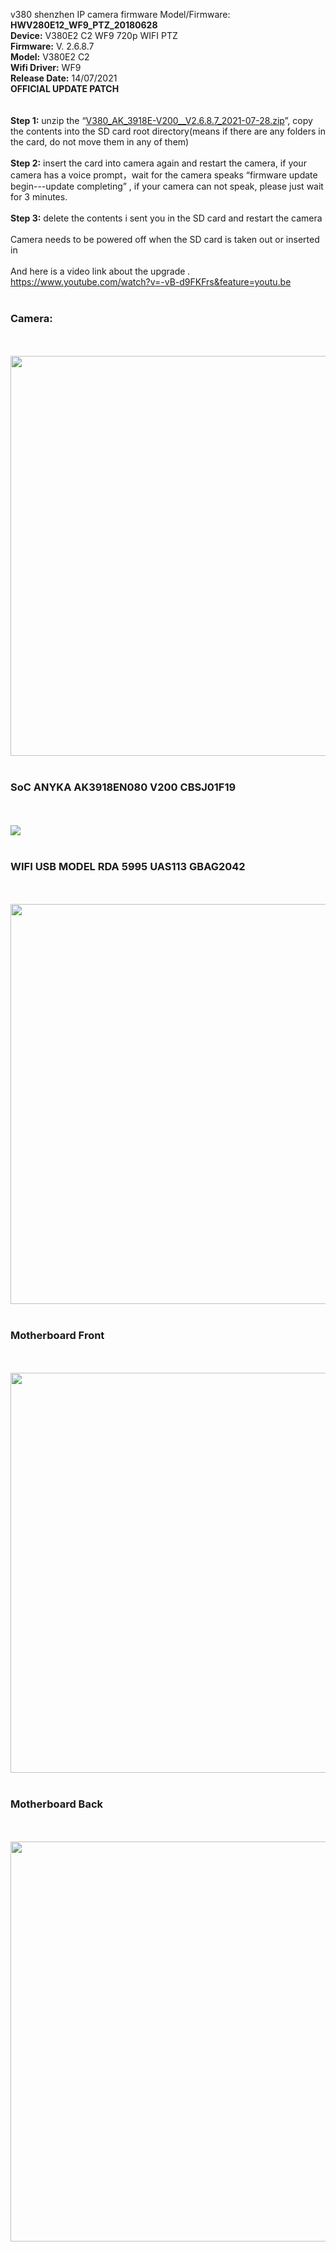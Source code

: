 v380 shenzhen IP camera firmware Model/Firmware: <b>HWV280E12_WF9_PTZ_20180628</b><br>
<b>Device:</b> V380E2 C2 WF9 720p WIFI PTZ<br>
<b>Firmware:</b> V. 2.6.8.7<br>
<b>Model:</b> V380E2 C2<br>
<b>Wifi Driver:</b> WF9<br>
<b>Release Date:</b> 14/07/2021<br>
<b>OFFICIAL UPDATE PATCH</b><br>
<br>
<br>
<b>Step 1:</b> unzip the “<a href="https://github.com/drtanzil/V380-Firmware/blob/main/V380_AK_3918E-V200__V2.6.8.7_2021-07-28.zip">V380_AK_3918E-V200__V2.6.8.7_2021-07-28.zip</a>”, copy the contents into the SD card root directory(means if there are any folders in the card, do not move them in any of them)<br>
<br>
<b>Step 2:</b> insert the card into camera again and restart the camera, if your camera has a voice prompt，wait for the camera speaks “firmware update begin---update completing” , if your camera can not speak, please just wait for 3 minutes.<br>
<br>
<b>Step 3:</b> delete the contents i sent you in the SD card and restart the camera<br>
<br>
Camera needs to be powered off when the SD card is taken out or inserted in<br>
<br>
And here is a video link about the upgrade . https://www.youtube.com/watch?v=-vB-d9FKFrs&feature=youtu.be<br>
<br>
<h3>Camera:</h3>
<br>
<br>
<img src="https://github.com/drtanzil/V380-Firmware/blob/main/camera.jpg" width="640">

<br>
<br>
<h3>SoC ANYKA AK3918EN080 V200 CBSJ01F19</h3>
<br>
<br>
<img src="https://github.com/drtanzil/V380-Firmware/blob/main/SoC%20ANYKA%203918.png">
<br>
<br>
<h3>WIFI USB MODEL RDA 5995 UAS113 GBAG2042</h3>
<br>
<br>
<img src="https://github.com/drtanzil/V380-Firmware/blob/main/WF9%20WIFI%20USB%20RDA%205995%20UAS113.jpg" width="640">
<br>
<br>


<h3>Motherboard Front</h3>
<br>
<br>
<img src="https://github.com/drtanzil/V380-Firmware/blob/main/Motherboard%20Front.jpg" width="640">
<br>
<br>

<h3>Motherboard Back</h3>
<br>
<br>
<img src="https://github.com/drtanzil/V380-Firmware/blob/main/Motherboard%20Back.jpg" width="640">
<br>
<br>
